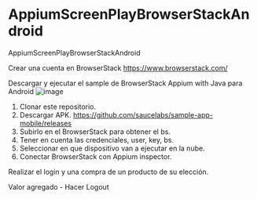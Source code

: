 # AppiumScreenPlayBrowserStackAndroid

AppiumScreenPlayBrowserStackAndroid

Crear una cuenta en BrowserStack https://www.browserstack.com/

Descargar y ejecutar el sample de BrowserStack Appium with Java para Android
![image](https://user-images.githubusercontent.com/107648922/229818978-c33c3e9b-4f18-446e-893e-565c6ebcf21b.png)

1. Clonar este repositorio.
2. Descargar APK. https://github.com/saucelabs/sample-app-mobile/releases
3. Subirlo en el BrowserStack para obtener el bs.
4. Tener en cuenta las credenciales, user, key, bs.
5. Seleccionar en que dispositivo van a ejecutar en la nube.
6. Conectar BrowserStack con Appium inspector.

Realizar el login y una compra de un producto de su elección.

Valor agregado - Hacer Logout